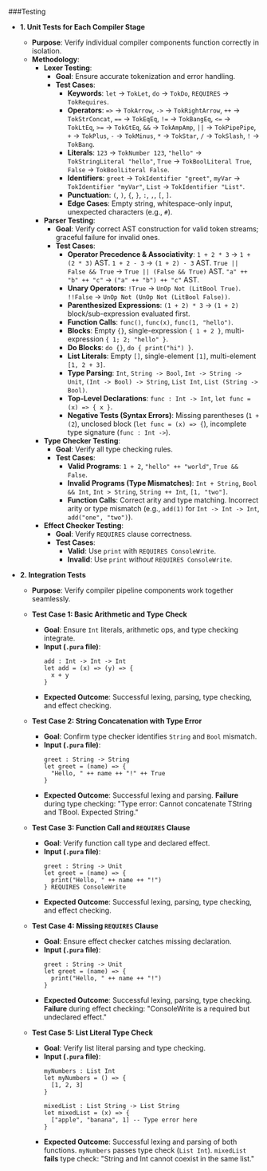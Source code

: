 ###Testing

* **1. Unit Tests for Each Compiler Stage**
    * **Purpose**: Verify individual compiler components function correctly in isolation.
    * **Methodology**:
        * **Lexer Testing**:
            * **Goal**: Ensure accurate tokenization and error handling.
            * **Test Cases**:
                * **Keywords**: `let` -> `TokLet`, `do` -> `TokDo`, `REQUIRES` -> `TokRequires`.
                * **Operators**: `=>` -> `TokArrow`, `->` -> `TokRightArrow`, `++` -> `TokStrConcat`, `==` -> `TokEqEq`, `!=` -> `TokBangEq`, `<=` -> `TokLtEq`, `>=` -> `TokGtEq`, `&&` -> `TokAmpAmp`, `||` -> `TokPipePipe`, `+` -> `TokPlus`, `-` -> `TokMinus`, `*` -> `TokStar`, `/` -> `TokSlash`, `!` -> `TokBang`.
                * **Literals**: `123` -> `TokNumber 123`, `"hello"` -> `TokStringLiteral "hello"`, `True` -> `TokBoolLiteral True`, `False` -> `TokBoolLiteral False`.
                * **Identifiers**: `greet` -> `TokIdentifier "greet"`, `myVar` -> `TokIdentifier "myVar"`, `List` -> `TokIdentifier "List"`.
                * **Punctuation**: `(`, `)`, `{`, `}`, `:`, `,`, `[`, `]`.
                * **Edge Cases**: Empty string, whitespace-only input, unexpected characters (e.g., `#`).
        * **Parser Testing**:
            * **Goal**: Verify correct AST construction for valid token streams; graceful failure for invalid ones.
            * **Test Cases**:
                * **Operator Precedence & Associativity**: `1 + 2 * 3` -> `1 + (2 * 3)` AST. `1 + 2 - 3` -> `(1 + 2) - 3` AST. `True || False && True` -> `True || (False && True)` AST. `"a" ++ "b" ++ "c"` -> `("a" ++ "b") ++ "c"` AST.
                * **Unary Operators**: `!True` -> `UnOp Not (LitBool True)`. `!!False` -> `UnOp Not (UnOp Not (LitBool False))`.
                * **Parenthesized Expressions**: `(1 + 2) * 3` -> `(1 + 2)` block/sub-expression evaluated first.
                * **Function Calls**: `func()`, `func(x)`, `func(1, "hello")`.
                * **Blocks**: Empty `{}`, single-expression `{ 1 + 2 }`, multi-expression `{ 1; 2; "hello" }`.
                * **Do Blocks**: `do {}`, `do { print("hi") }`.
                * **List Literals**: Empty `[]`, single-element `[1]`, multi-element `[1, 2 + 3]`.
                * **Type Parsing**: `Int`, `String -> Bool`, `Int -> String -> Unit`, `(Int -> Bool) -> String`, `List Int`, `List (String -> Bool)`.
                * **Top-Level Declarations**: `func : Int -> Int`, `let func = (x) => { x }`.
                * **Negative Tests (Syntax Errors)**: Missing parentheses (`1 + (2`), unclosed block (`let func = (x) => {`), incomplete type signature (`func : Int ->`).
        * **Type Checker Testing**:
            * **Goal**: Verify all type checking rules.
            * **Test Cases**:
                * **Valid Programs**: `1 + 2`, `"hello" ++ "world"`, `True && False`.
                * **Invalid Programs (Type Mismatches)**: `Int + String`, `Bool && Int`, `Int > String`, `String ++ Int`, `[1, "two"]`.
                * **Function Calls**: Correct arity and type matching. Incorrect arity or type mismatch (e.g., `add(1)` for `Int -> Int -> Int`, `add("one", "two")`).
        * **Effect Checker Testing**:
            * **Goal**: Verify `REQUIRES` clause correctness.
            * **Test Cases**:
                * **Valid**: Use `print` with `REQUIRES ConsoleWrite`.
                * **Invalid**: Use `print` *without* `REQUIRES ConsoleWrite`.

* **2. Integration Tests**
    * **Purpose**: Verify compiler pipeline components work together seamlessly.
    * **Test Case 1: Basic Arithmetic and Type Check**
        * **Goal**: Ensure `Int` literals, arithmetic ops, and type checking integrate.
        * **Input (`.pura` file)**:
            ```pura
            add : Int -> Int -> Int
            let add = (x) => (y) => {
              x + y
            }
            ```
        * **Expected Outcome**: Successful lexing, parsing, type checking, and effect checking.

    * **Test Case 2: String Concatenation with Type Error**
        * **Goal**: Confirm type checker identifies `String` and `Bool` mismatch.
        * **Input (`.pura` file)**:
            ```pura
            greet : String -> String
            let greet = (name) => {
              "Hello, " ++ name ++ "!" ++ True
            }
            ```
        * **Expected Outcome**: Successful lexing and parsing. **Failure** during type checking: "Type error: Cannot concatenate TString and TBool. Expected String."

    * **Test Case 3: Function Call and `REQUIRES` Clause**
        * **Goal**: Verify function call type and declared effect.
        * **Input (`.pura` file)**:
            ```pura
            greet : String -> Unit
            let greet = (name) => {
              print("Hello, " ++ name ++ "!")
            } REQUIRES ConsoleWrite
            ```
        * **Expected Outcome**: Successful lexing, parsing, type checking, and effect checking.

    * **Test Case 4: Missing `REQUIRES` Clause**
        * **Goal**: Ensure effect checker catches missing declaration.
        * **Input (`.pura` file)**:
            ```pura
            greet : String -> Unit
            let greet = (name) => {
              print("Hello, " ++ name ++ "!")
            }
            ```
        * **Expected Outcome**: Successful lexing, parsing, type checking. **Failure** during effect checking: "ConsoleWrite is a required but undeclared effect."

    * **Test Case 5: List Literal Type Check**
        * **Goal**: Verify list literal parsing and type checking.
        * **Input (`.pura` file)**:
            ```pura
            myNumbers : List Int
            let myNumbers = () => {
              [1, 2, 3]
            }

            mixedList : List String -> List String
            let mixedList = (x) => {
              ["apple", "banana", 1] -- Type error here
            }
            ```
        * **Expected Outcome**: Successful lexing and parsing of both functions. `myNumbers` passes type check (`List Int`). `mixedList` **fails** type check: "String and Int cannot coexist in the same list."

